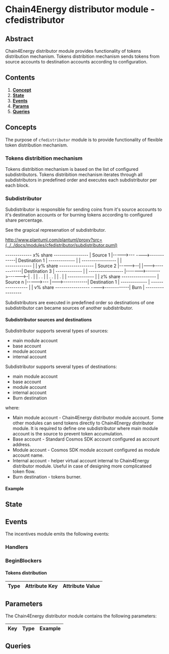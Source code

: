 # Chain4Energy distributor module - cfedistributor

## Abstract

Chain4Energy distributor module provides functionality of tokens distribution mechanism. Tokens distribition mechanism sends tokens from source accounts to destination accounts according to configuration. 

## Contents

1. **[Concept](#concepts)**
2. **[State](#state)**
4. **[Events](#events)**
6. **[Params](#parameters)**
8. **[Queries](#queries)**

## Concepts

The purpose of `cfedistributor` module is to provide functionality of flexible token distribution mechanism.

### Tokens distribition mechanism

Tokens distribition mechanism is based on the list of configured subdistributors.
Tokens distribition mechanism iterates through all subdistributors in predefined order and executes each subdistributor per each block. 

### Subdistributor

Subdistributor is responsible for sending coins from it's source accounts to it's destination accounts or for burning tokens according to configured share percentage.

See the grapical represenation of subdistributor.

http://www.plantuml.com/plantuml/proxy?src=(../../docs/modules/cfedistributor/subdistributor.puml)

-------------                                     x% share     -----------------
|  Source 1 |----->---                        ---->------------| Destination 1 |
-------------        |                        |                -----------------
                     |                        |       
-------------        |                        |   y% share     -----------------
|  Source 2 |----->--|                        |--->------------| Destination 3 |
-------------        |                        |                -----------------
                     |------->------->------>-|
      .              |                        |                        .
      .              |                        |                        .
      .              |                        |                        .
                     |                        |
-------------        |                        |   z% share     -----------------
|  Source n |----->---                        |--->------------| Destination 1 |
-------------                                 |                -----------------
                                              |
                                              |   v% share     -----------------
                                              ---->------------|     Burn      |
                                                               -----------------

Subdistributors are executed in predefined order so destinations of one subdistributor can became sources of another subdistributor.

#### Subdistributor sources and destinations

Subdistributor supports several types of sources:
* main module account
* base account
* module account
* internal account

Subdistributor supports several types of destinations:
* main module account
* base account
* module account
* internal account
* Burn destination

where:
* Main module account - Chain4Energy distributor module account. Some other modules can send tokens directly to Chain4Energy distributor module. It is required to define one subdistributor where main module account is the source to prevent token accumulation.
* Base account - Standard Cosmos SDK account configured as account address.
* Module account - Cosmos SDK module account configured as module account name.
* Internal account - helper virtual account internal to Chain4Energy distributor module. Useful in case of designing more complicateed token flow.
* Burn destination - tokens burner.

#### Example

## State

## Events

The incentives module emits the following events:

### Handlers

### BeginBlockers

#### Tokens distribution

| Type         | Attribute Key | Attribute Value |
| ------------ | ------------- | --------------- |

## Parameters

The Chain4Energy distributor module contains the following parameters:

| Key                  | Type   | Example  |
| -------------------- | ------ | -------- |


## Queries

